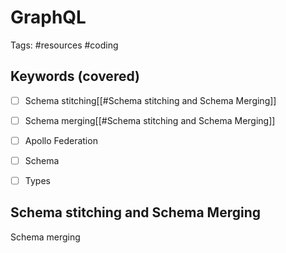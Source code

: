 # GraphQL
Tags: #resources #coding 

## Keywords (covered)
- [ ] Schema stitching[[#Schema stitching and Schema Merging]]
- [ ] Schema merging[[#Schema stitching and Schema Merging]]
- [ ] Apollo Federation
- [ ] Schema 
- [ ] Types


## Schema stitching and Schema Merging
Schema merging
